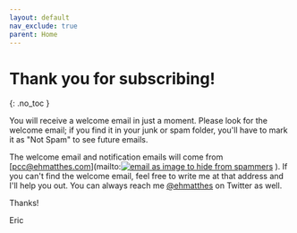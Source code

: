```yaml
---
layout: default
nav_exclude: true
parent: Home
---
```


# Thank you for subscribing!
{: .no_toc }

You will receive a welcome email in just a moment.  Please look for the welcome email; if you find it in your junk or spam folder, you'll have to mark it as "Not Spam" to see future emails.

The welcome email and notification emails will come from [pcc@ehmatthes.com](mailto:<a href="javascript:location='mailto:\u0065\u0068\u006d\u0061\u0074\u0074\u0068\u0065\u0073\u0040\u0067\u006d\u0061\u0069\u006c\u002e\u0063\u006f\u006d';void 0"><img  class="email" title="the author's email address as an image to prevent spamming" alt="email as image to hide from spammers" src="{{ '/assets/images/ematthes.svg' | relative_url  }}"/></a> ). If you can't find the welcome email, feel free to write me at that address and I'll help you out. You can always reach me [@ehmatthes](https://twitter.com/ehmatthes) on Twitter as well.

Thanks!

Eric